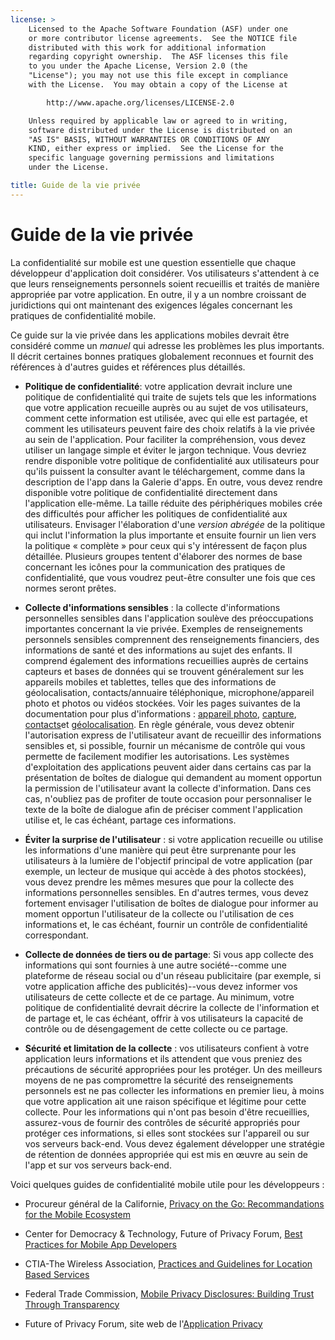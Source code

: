 ```yaml
---
license: >
    Licensed to the Apache Software Foundation (ASF) under one
    or more contributor license agreements.  See the NOTICE file
    distributed with this work for additional information
    regarding copyright ownership.  The ASF licenses this file
    to you under the Apache License, Version 2.0 (the
    "License"); you may not use this file except in compliance
    with the License.  You may obtain a copy of the License at

        http://www.apache.org/licenses/LICENSE-2.0

    Unless required by applicable law or agreed to in writing,
    software distributed under the License is distributed on an
    "AS IS" BASIS, WITHOUT WARRANTIES OR CONDITIONS OF ANY
    KIND, either express or implied.  See the License for the
    specific language governing permissions and limitations
    under the License.

title: Guide de la vie privée
---
```


# Guide de la vie privée

La confidentialité sur mobile est une question essentielle que chaque développeur d'application doit considérer. Vos utilisateurs s'attendent à ce que leurs renseignements personnels soient recueillis et traités de manière appropriée par votre application. En outre, il y a un nombre croissant de juridictions qui ont maintenant des exigences légales concernant les pratiques de confidentialité mobile.

Ce guide sur la vie privée dans les applications mobiles devrait être considéré comme un *manuel* qui adresse les problèmes les plus importants. Il décrit certaines bonnes pratiques globalement reconnues et fournit des références à d'autres guides et références plus détaillés.

*   **Politique de confidentialité**: votre application devrait inclure une politique de confidentialité qui traite de sujets tels que les informations que votre application recueille auprès ou au sujet de vos utilisateurs, comment cette information est utilisée, avec qui elle est partagée, et comment les utilisateurs peuvent faire des choix relatifs à la vie privée au sein de l'application. Pour faciliter la compréhension, vous devez utiliser un langage simple et éviter le jargon technique. Vous devriez rendre disponible votre politique de confidentialité aux utilisateurs pour qu'ils puissent la consulter avant le téléchargement, comme dans la description de l'app dans la Galerie d'apps. En outre, vous devez rendre disponible votre politique de confidentialité directement dans l'application elle-même. La taille réduite des périphériques mobiles crée des difficultés pour afficher les politiques de confidentialité aux utilisateurs. Envisager l'élaboration d'une *version abrégée* de la politique qui inclut l'information la plus importante et ensuite fournir un lien vers la politique « complète » pour ceux qui s'y intéressent de façon plus détaillée. Plusieurs groupes tentent d'élaborer des normes de base concernant les icônes pour la communication des pratiques de confidentialité, que vous voudrez peut-être consulter une fois que ces normes seront prêtes.

*   **Collecte d'informations sensibles** : la collecte d'informations personnelles sensibles dans l'application soulève des préoccupations importantes concernant la vie privée. Exemples de renseignements personnels sensibles comprennent des renseignements financiers, des informations de santé et des informations au sujet des enfants. Il comprend également des informations recueillies auprès de certains capteurs et bases de données qui se trouvent généralement sur les appareils mobiles et tablettes, telles que des informations de géolocalisation, contacts/annuaire téléphonique, microphone/appareil photo et photos ou vidéos stockées. Voir les pages suivantes de la documentation pour plus d'informations : [appareil photo][1], [capture][2], [contacts][3]et [géolocalisation][4]. En règle générale, vous devez obtenir l'autorisation express de l'utilisateur avant de recueillir des informations sensibles et, si possible, fournir un mécanisme de contrôle qui vous permette de facilement modifier les autorisations. Les systèmes d'exploitation des applications peuvent aider dans certains cas par la présentation de boîtes de dialogue qui demandent au moment opportun la permission de l'utilisateur avant la collecte d'information. Dans ces cas, n'oubliez pas de profiter de toute occasion pour personnaliser le texte de la boîte de dialogue afin de préciser comment l'application utilise et, le cas échéant, partage ces informations.

*   **Éviter la surprise de l'utilisateur** : si votre application recueille ou utilise les informations d'une manière qui peut être surprenante pour les utilisateurs à la lumière de l'objectif principal de votre application (par exemple, un lecteur de musique qui accède à des photos stockées), vous devez prendre les mêmes mesures que pour la collecte des informations personnelles sensibles. En d'autres termes, vous devez fortement envisager l'utilisation de boîtes de dialogue pour informer au moment opportun l'utilisateur de la collecte ou l'utilisation de ces informations et, le cas échéant, fournir un contrôle de confidentialité correspondant.

*   **Collecte de données de tiers ou de partage**: Si vous app collecte des informations qui sont fournies à une autre société--comme une plateforme de réseau social ou d'un réseau publicitaire (par exemple, si votre application affiche des publicités)--vous devez informer vos utilisateurs de cette collecte et de ce partage. Au minimum, votre politique de confidentialité devrait décrire la collecte de l'information et de partage et, le cas échéant, offrir à vos utilisateurs la capacité de contrôle ou de désengagement de cette collecte ou ce partage.

*   **Sécurité et limitation de la collecte** : vos utilisateurs confient à votre application leurs informations et ils attendent que vous preniez des précautions de sécurité appropriées pour les protéger. Un des meilleurs moyens de ne pas compromettre la sécurité des renseignements personnels est ne pas collecter les informations en premier lieu, à moins que votre application ait une raison spécifique et légitime pour cette collecte. Pour les informations qui n'ont pas besoin d'être recueillies, assurez-vous de fournir des contrôles de sécurité appropriés pour protéger ces informations, si elles sont stockées sur l'appareil ou sur vos serveurs back-end. Vous devez également développer une stratégie de rétention de données appropriée qui est mis en œuvre au sein de l'app et sur vos serveurs back-end.

 [1]: cordova_camera_camera.md.html
 [2]: cordova_media_capture_capture.md.html
 [3]: cordova_contacts_contacts.md.html
 [4]: cordova_geolocation_geolocation.md.html

Voici quelques guides de confidentialité mobile utile pour les développeurs :

*   Procureur général de la Californie, [Privacy on the Go: Recommandations for the Mobile Ecosystem][5]

*   Center for Democracy & Technology, Future of Privacy Forum, [Best Practices for Mobile App Developers][6]

*   CTIA-The Wireless Association, [Practices and Guidelines for Location Based Services][7]

*   Federal Trade Commission, [Mobile Privacy Disclosures: Building Trust Through Transparency][8]

*   Future of Privacy Forum, site web de l'[Application Privacy][9]

 [5]: http://oag.ca.gov/sites/all/files/pdfs/privacy/privacy_on_the_go.pdf
 [6]: http://www.futureofprivacy.org/wp-content/uploads/Best-Practices-for-Mobile-App-Developers_Final.pdf
 [7]: http://www.ctia.org/business_resources/wic/index.cfm/AID/11300
 [8]: http://www.ftc.gov/os/2013/02/130201mobileprivacyreport.pdf
 [9]: http://www.applicationprivacy.org